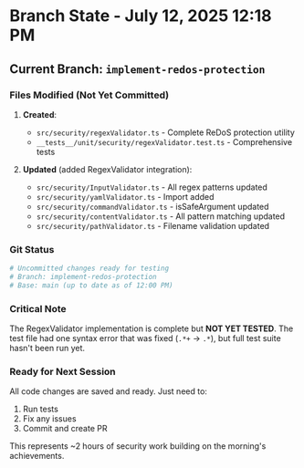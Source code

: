 # Branch State - July 12, 2025 12:18 PM

## Current Branch: `implement-redos-protection`

### Files Modified (Not Yet Committed)
1. **Created**:
   - `src/security/regexValidator.ts` - Complete ReDoS protection utility
   - `__tests__/unit/security/regexValidator.test.ts` - Comprehensive tests

2. **Updated** (added RegexValidator integration):
   - `src/security/InputValidator.ts` - All regex patterns updated
   - `src/security/yamlValidator.ts` - Import added
   - `src/security/commandValidator.ts` - isSafeArgument updated
   - `src/security/contentValidator.ts` - All pattern matching updated
   - `src/security/pathValidator.ts` - Filename validation updated

### Git Status
```bash
# Uncommitted changes ready for testing
# Branch: implement-redos-protection
# Base: main (up to date as of 12:00 PM)
```

### Critical Note
The RegexValidator implementation is complete but **NOT YET TESTED**. The test file had one syntax error that was fixed (`.*+` → `.*`), but full test suite hasn't been run yet.

### Ready for Next Session
All code changes are saved and ready. Just need to:
1. Run tests
2. Fix any issues
3. Commit and create PR

This represents ~2 hours of security work building on the morning's achievements.